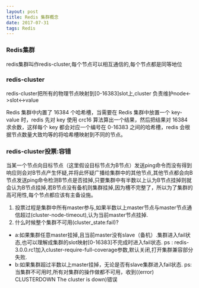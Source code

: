 ```yaml
---
layout: post
title: Redis 集群概念
date: 2017-07-31
tags: Redis    
---
```


### Redis集群

redis集群叫作redis-cluster,每个节点可以相互通信的,每个节点都是同等地位

### redis-cluster

redis-cluster把所有的物理节点映射到[0-16383]slot上,cluster 负责维护node<->slot<->value

Redis 集群中内置了 16384 个哈希槽，当需要在 Redis 集群中放置一个 key-value 时，redis 先对 key 使用 crc16 算法算出一个结果，然后把结果对 16384 求余数，这样每个 key 都会对应一个编号在 0-16383 之间的哈希槽，redis 会根据节点数量大致均等的将哈希槽映射到不同的节点。

### redis-cluster投票:容错

当某一个节点向目标节点（这里假设目标节点为B节点）发送ping命令而没有得到响应则会对B节点产生怀疑,并将此怀疑广播给集群中的其他节点,其他节点都会向B节点发送ping命令检测B节点是否挂掉,只要集群中有半数以上认为B节点挂掉则就会认为B节点挂掉,若B节点没有备机则集群挂掉,因为槽不完整了，所以为了集群的高可用性,每个节点都应该有主备设施。

1. 投票过程是集群中所有master参与,如果半数以上master节点与master节点通信超过(cluster-node-timeout),认为当前master节点挂掉.
2. 什么时候整个集群不可用(cluster_state:fail)?
- a:如果集群任意master挂掉,且当前master没有slave（备机）.集群进入fail状态,也可以理解成集群的slot映射[0-16383]不完成时进入fail状态. ps : redis-3.0.0.rc1加入cluster-require-full-coverage参数,默认关闭,打开集群兼容部分失败.
- b:如果集群超过半数以上master挂掉，无论是否有slave集群进入fail状态.
    ps:当集群不可用时,所有对集群的操作做都不可用，收到((error) CLUSTERDOWN The cluster is down)错误